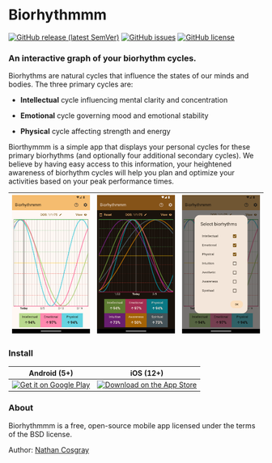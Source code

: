 # Biorhythmmm

[![GitHub release (latest SemVer)](https://img.shields.io/github/v/release/ncosgray/Biorhythmmm?label=latest%20version&sort=semver)](https://github.com/ncosgray/Biorhythmmm/releases)
[![GitHub issues](https://img.shields.io/github/issues/ncosgray/Biorhythmmm?color=red)](https://github.com/ncosgray/Biorhythmmm/issues)
[![GitHub license](https://img.shields.io/github/license/ncosgray/Biorhythmmm?color=lightgrey)](https://github.com/ncosgray/Biorhythmmm/blob/master/LICENSE.txt)

### An interactive graph of your biorhythm cycles.

Biorhythms are natural cycles that influence the states of our minds and bodies. The three primary cycles are:

* **Intellectual** cycle influencing mental clarity and concentration

* **Emotional** cycle governing mood and emotional stability

* **Physical** cycle affecting strength and energy

Biorthymmm is a simple app that displays your personal cycles for these primary biorhythms (and optionally four additional secondary cycles). We believe by having easy access to this information, your heightened awareness of biorhythm cycles will help you plan and optimize your activities based on your peak performance times.

<img src="https://github.com/ncosgray/Biorhythmmm/blob/main/fastlane/metadata/android/en-US/images/phoneScreenshots/1.png" width="200"/>|<img src="https://github.com/ncosgray/Biorhythmmm/blob/main/fastlane/metadata/android/en-US/images/phoneScreenshots/2.png" width="200"/>|<img src="https://github.com/ncosgray/Biorhythmmm/blob/main/fastlane/metadata/android/en-US/images/phoneScreenshots/3.png" width="200"/>
-|-|-

### Install

| Android (5+) | iOS (12+) |
| :--: | :--: |
| <a href="https://play.google.com/store/apps/details?id=com.nathanatos.biorhythmmm"><img src="https://play.google.com/intl/en_us/badges/static/images/badges/en_badge_web_generic.png" alt="Get it on Google Play" width="206" height="80"/></a> | <a href="https://apps.apple.com/us/app/biorhythmmm/id6737791240"><img src="https://www.nathanatos.com/software/images/ios-app-store-badge.png" alt="Download on the App Store" width="168" height="50"/></a> |

### About

Biorhythmmm is a free, open-source mobile app licensed under the terms of the BSD license.

Author: [Nathan Cosgray](https://www.nathanatos.com)
